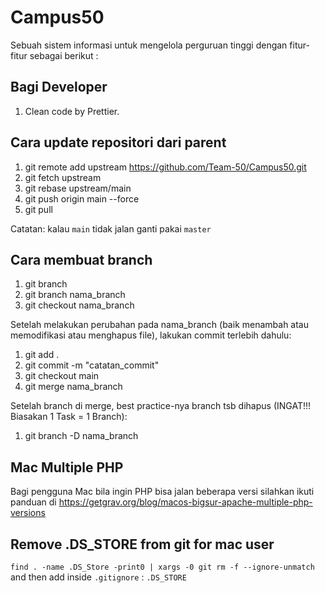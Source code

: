 # Campus50

Sebuah sistem informasi untuk mengelola perguruan tinggi dengan fitur-fitur sebagai berikut :
## Bagi Developer 
1. Clean code by Prettier.

## Cara update repositori dari parent

1. git remote add upstream https://github.com/Team-50/Campus50.git
2. git fetch upstream
3. git rebase upstream/main
4. git push origin main --force
5. git pull

Catatan: kalau `main` tidak jalan ganti pakai `master`

## Cara membuat branch

1. git branch
2. git branch nama_branch
3. git checkout nama_branch

Setelah melakukan perubahan pada nama_branch (baik menambah atau memodifikasi atau menghapus file),
lakukan commit terlebih dahulu:

1. git add .
2. git commit -m "catatan_commit"
3. git checkout main
4. git merge nama_branch

Setelah branch di merge, best practice-nya branch tsb dihapus (INGAT!!! Biasakan 1 Task = 1 Branch):

1. git branch -D nama_branch

## Mac Multiple PHP

Bagi pengguna Mac bila ingin PHP bisa jalan beberapa versi silahkan ikuti panduan di https://getgrav.org/blog/macos-bigsur-apache-multiple-php-versions

## Remove .DS_STORE from git for mac user

`find . -name .DS_Store -print0 | xargs -0 git rm -f --ignore-unmatch`
and then add inside `.gitignore` :
`.DS_STORE`
